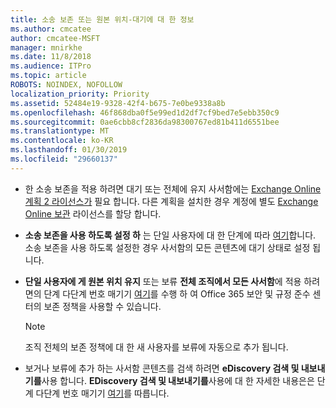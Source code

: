 ```yaml
---
title: 소송 보존 또는 원본 위치-대기에 대 한 정보
ms.author: cmcatee
author: cmcatee-MSFT
manager: mnirkhe
ms.date: 11/8/2018
ms.audience: ITPro
ms.topic: article
ROBOTS: NOINDEX, NOFOLLOW
localization_priority: Priority
ms.assetid: 52484e19-9328-42f4-b675-7e0be9338a8b
ms.openlocfilehash: 46f868dba0f5e99ed1d2df7cf9bed7e5ebb350c9
ms.sourcegitcommit: 0ae6cbb8cf2836da98300767ed81b411d6551bee
ms.translationtype: MT
ms.contentlocale: ko-KR
ms.lasthandoff: 01/30/2019
ms.locfileid: "29660137"
---
```

- 한 소송 보존을 적용 하려면 대기 또는 전체에 유지 사서함에는 [Exchange Online 계획 2 라이선스가](https://docs.microsoft.com/office365/servicedescriptions/office-365-platform-service-description/office-365-plan-options) 필요 합니다. 다른 계획을 설치한 경우 계정에 별도 [Exchange Online 보관](https://docs.microsoft.com/office365/servicedescriptions/exchange-online-archiving-service-description/exchange-online-archiving-service-description) 라이선스를 할당 합니다. 
    
- **소송 보존을 사용 하도록 설정 하** 는 단일 사용자에 대 한 단계에 따라 [여기](https://docs.microsoft.com/office365/SecurityCompliance/place-a-mailbox-on-litigation-hold)합니다. 소송 보존을 사용 하도록 설정한 경우 사서함의 모든 콘텐츠에 대기 상태로 설정 됩니다.
    
- **단일 사용자에 게 원본 위치 유지** 또는 보류 **전체 조직에서 모든 사서함**에 적용 하려면의 단계 다단계 번호 매기기 [여기](https://docs.microsoft.com/Office365/securitycompliance/retention-policies )를 수행 하 여 Office 365 보안 및 규정 준수 센터의 보존 정책을 사용할 수 있습니다.
    
    > [!NOTE]
    > 조직 전체의 보존 정책에 대 한 새 사용자를 보류에 자동으로 추가 됩니다. 
  
- 보거나 보류에 추가 하는 사서함 콘텐츠를 검색 하려면 **eDiscovery 검색 및 내보내기를**사용 합니다. **EDiscovery 검색 및 내보내기를**사용에 대 한 자세한 내용은은 단계 다단계 번호 매기기 [여기](https://docs.microsoft.com/office365/securitycompliance/export-search-results)를 따릅니다.
    

